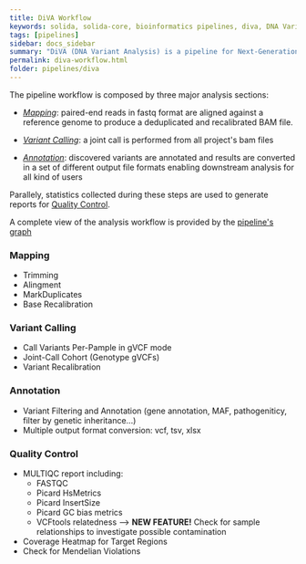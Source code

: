 ```yaml
---
title: DiVA Workflow
keywords: solida, solida-core, bioinformatics pipelines, diva, DNA Variants CCallings
tags: [pipelines]
sidebar: docs_sidebar
summary: "DiVA (DNA Variant Analysis) is a pipeline for Next-Generation Sequencing Exome data anlysis"
permalink: diva-workflow.html
folder: pipelines/diva
---
```


The pipeline workflow is composed by three major analysis sections:
 * [_Mapping_](#mapping): paired-end reads in fastq format are aligned against a reference genome to produce a deduplicated and recalibrated BAM file.

 * [_Variant Calling_](#variant-calling): a joint call is performed from all project's bam files
 
 * [_Annotation_](#annotation): discovered variants are annotated and results are converted in a set of different output file formats enabling downstream analysis for all kind of users

Parallely, statistics collected during these steps are used to generate reports for [Quality Control](#quality-control).

A complete view of the analysis workflow is provided by the [pipeline's
graph](/images/diva.png)



### Mapping
* Trimming
* Alingment
* MarkDuplicates
* Base Recalibration


### Variant Calling
* Call Variants Per-Pample in gVCF mode
* Joint-Call Cohort (Genotype gVCFs)
* Variant Recalibration


### Annotation
* Variant Filtering and Annotation (gene annotation, MAF, pathogeniticy, filter by genetic inheritance...)
* Multiple output format conversion: vcf, tsv, xlsx


### Quality Control
* MULTIQC report including:
    * FASTQC
    * Picard HsMetrics
    * Picard InsertSize
    * Picard GC bias metrics
    * VCFtools relatedness --> **NEW FEATURE!** Check for sample relationships to investigate possible contamination 
* Coverage Heatmap for Target Regions    
* Check for Mendelian Violations
